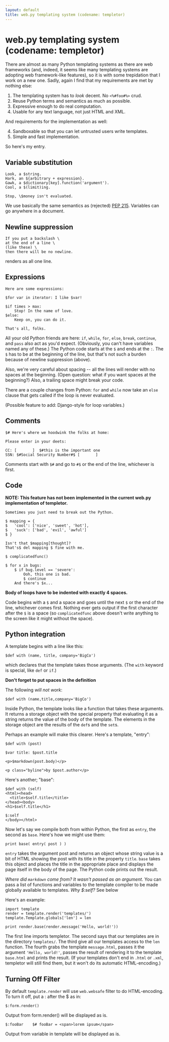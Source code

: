 ```yaml
---
layout: default
title: web.py templating system (codename: templetor) 
---
```


# web.py templating system (codename: templetor) 

There are almost as many Python templating systems as there are web 
frameworks (and, indeed, it seems like many templating systems are 
adopting web framework-like features), so it is with some trepidation 
that I work on a new one. Sadly, again I find that my requirements are 
met by nothing else: 

1. The templating system has to _look_ decent. No `<%#foo#%>` crud. 
2. Reuse Python terms and semantics as much as possible. 
3. Expressive enough to do real computation. 
4. Usable for any text language, not just HTML and XML. 

And requirements for the implementation as well: 

4. Sandboxable so that you can let untrusted users write templates. 
5. Simple and fast implementation. 

So here's my entry. 

## Variable substitution 

    Look, a $string. 
    Hark, an ${arbitrary + expression}. 
    Gawk, a $dictionary[key].function('argument'). 
    Cool, a $(limit)ing. 

    Stop, \$money isn't evaluated. 

We use basically the same semantics as (rejected) [PEP 
215](http://www.python.org/peps/pep-0215.html). Variables can go 
anywhere in a document. 

## Newline suppression 

    If you put a backslash \ 
    at the end of a line \ 
    (like these) \ 
    then there will be no newline. 

renders as all one line. 

## Expressions 

    Here are some expressions: 

    $for var in iterator: I like $var! 

    $if times > max: 
        Stop! In the name of love. 
    $else: 
        Keep on, you can do it. 

    That's all, folks. 

All your old Python friends are here: `if`, `while`, `for`, `else`, `break`, `continue`, and `pass` also act as you'd 
expect. (Obviously, you can't have variables named any of these.) The 
Python code starts at the `$` and ends at the `:`. The `$` has to be 
at the beginning of the line, but that's not such a burden because of 
newline suppression (above). 

Also, we're very careful about spacing -- all the lines will render 
with no spaces at the beginning. (Open question: what if you want 
spaces at the beginning?)  Also, a trailing space might break your
code.

There are a couple changes from Python: `for` and `while` now take an 
`else` clause that gets called if the loop is never evaluated. 

(Possible feature to add: Django-style for loop variables.) 

## Comments 

    $# Here's where we hoodwink the folks at home: 

    Please enter in your deets: 

    CC: [       ]  $#this is the important one 
    SSN: $#Social Security Number#$ [       ] 

Comments start with `$#` and go to `#$` or the end of the line, 
whichever is first. 

## Code 

**NOTE: This feature has not been implemented in the current web.py implementation of templetor.**

    Sometimes you just need to break out the Python. 

    $ mapping = { 
    $   'cool': ['nice', 'sweet', 'hot'], 
    $   'suck': ['bad', 'evil', 'awful'] 
    $ } 

    Isn't that $mapping[thought]? 
    That's$ del mapping $ fine with me. 

    $ complicatedfunc() 

    $ for x in bugs: 
        $ if bug.level == 'severe': 
            Ooh, this one is bad. 
            $ continue 
        And there's $x... 

**Body of loops have to be indented with exactly 4 spaces.**

Code begins with a `$` and a space and goes until the next `$` or the 
end of the line, whichever comes first. Nothing ever gets output if 
the first character after the `$` is a space (so `complicatedfunc` 
above doesn't write anything to the screen like it might without the 
space). 

## Python integration 

A template begins with a line like this:

    $def with (name, title, company='BigCo')

which declares that the template takes those arguments. (The `with` 
keyword is special, like `def` or `if`.) 

**Don't forget to put spaces in the definition**

The following *will not work*:

    $def with (name,title,company='BigCo')

Inside Python, the template looks like a function that takes these 
arguments. It returns a storage object with the special property that 
evaluating it as a string returns the value of the body of the 
template. The elements in the storage object are the results of the 
`def`s and the `set`s. 

Perhaps an example will make this clearer. Here's a template, "entry": 

    $def with (post)

    $var title: $post.title 

    <p>$markdown(post.body)</p> 

    <p class="byline">by $post.author</p> 

Here's another; "base": 

    $def with (self)
    <html><head> 
      <title>$self.title</title> 
    </head><body> 
    <h1>$self.title</h1> 

    $:self 
    </body></html> 

Now let's say we compile both from within Python, the first as `entry`, 
the second as `base`. Here's how we might use them: 

    print base( entry( post ) )

`entry` takes the argument post and returns an object whose string 
value is a bit of HTML showing the post with its title in the property 
`title`. `base` takes this object and places the title in the 
appropriate place and displays the page itself in the body of the 
page. The Python code prints out the result. 

_Where did `markdown` come from? It wasn't passed as an argument._ You 
can pass a list of functions and variables to the template compiler to 
be made globally available to templates.
_Why $:self?_ See below

Here's an example:

    import template
    render = template.render('templates/')
    template.Template.globals['len'] = len
    
    print render.base(render.message('Hello, world!'))

The first line imports templetor. The second says that our templates are in the directory `templates/`. The third give all our templates access to the `len` function. The fourth grabs the template `message.html`, passes it the argument `'Hello, world!'`, passes the result of rendering it to the template `base.html` and prints the result. (If your templates don't end in `.html` or `.xml`, templetor will still find them, but it won't do its automatic HTML-encoding.)

## Turning Off Filter
By default `template.render` will use `web.websafe` filter to do HTML-encoding. To turn it off, put a : after the $ as in:

    $:form.render()

Output from form.render() will be displayed as is.

    $:fooBar    $# fooBar = <span>lorem ipsum</span>

Output from variable in template will be displayed as is.